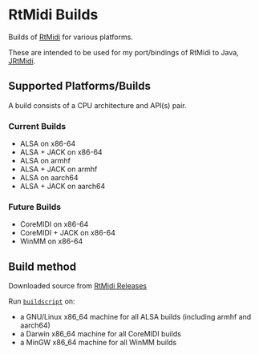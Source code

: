 # RtMidi Builds

Builds of [RtMidi](https://github.com/thestk/rtmidi) for various platforms.

These are intended to be used for my port/bindings of RtMidi to Java,
[JRtMidi](https://github.com/basshelal/JRtMidi).

## Supported Platforms/Builds

A build consists of a CPU architecture and API(s) pair.

### Current Builds

* ALSA on x86-64
* ALSA + JACK on x86-64
* ALSA on armhf
* ALSA + JACK on armhf
* ALSA on aarch64
* ALSA + JACK on aarch64

### Future Builds

* CoreMIDI on x86-64
* CoreMIDI + JACK on x86-64
* WinMM on x86-64

## Build method

Downloaded source from 
[RtMidi Releases](https://github.com/thestk/rtmidi/releases)

Run [`buildscript`](./buildscript) on:

* a GNU/Linux x86_64 machine for all ALSA builds (including armhf and aarch64)
* a Darwin x86_64 machine for all CoreMIDI builds
* a MinGW x86_64 machine for all WinMM builds